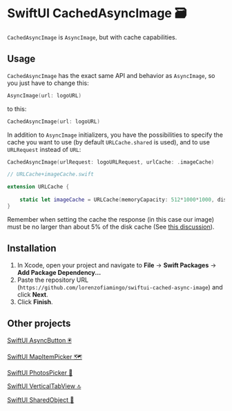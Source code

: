 # SwiftUI CachedAsyncImage 🗃️

`CachedAsyncImage` is `AsyncImage`, but with cache capabilities. 


## Usage

`CachedAsyncImage` has the exact same API and behavior as `AsyncImage`, so you just have to change this:
```swift
AsyncImage(url: logoURL)
```
to this:
```swift
CachedAsyncImage(url: logoURL)
```

In addition to `AsyncImage` initializers, you have the possibilities to specify the cache you want to use (by default `URLCache.shared` is used), and to use `URLRequest` instead of `URL`:
```swift
CachedAsyncImage(urlRequest: logoURLRequest, urlCache: .imageCache)
```

```swift
// URLCache+imageCache.swift

extension URLCache {
    
    static let imageCache = URLCache(memoryCapacity: 512*1000*1000, diskCapacity: 10*1000*1000*1000)
}
```

Remember when setting the cache the response (in this case our image) must be no larger than about 5% of the disk cache (See [this discussion](https://developer.apple.com/documentation/foundation/nsurlsessiondatadelegate/1411612-urlsession#discussion)).

## Installation

1. In Xcode, open your project and navigate to **File** → **Swift Packages** → **Add Package Dependency...**
2. Paste the repository URL (`https://github.com/lorenzofiamingo/swiftui-cached-async-image`) and click **Next**.
3. Click **Finish**.


## Other projects

[SwiftUI AsyncButton 🖲️](https://github.com/lorenzofiamingo/swiftui-async-button)

[SwiftUI MapItemPicker 🗺️](https://github.com/lorenzofiamingo/swiftui-map-item-picker)

[SwiftUI PhotosPicker 🌇](https://github.com/lorenzofiamingo/swiftui-photos-picker)

[SwiftUI VerticalTabView 🔝](https://github.com/lorenzofiamingo/swiftui-vertical-tab-view)

[SwiftUI SharedObject 🍱](https://github.com/lorenzofiamingo/swiftui-shared-object)
